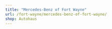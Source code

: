 ```yaml
---
title: "Mercedes-Benz of Fort Wayne"
url: /fort-wayne/mercedes-benz-of-fort-wayne/
shop: Autohaus
---
```

